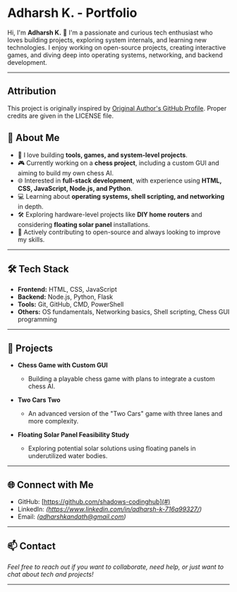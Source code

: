 # Adharsh K. - Portfolio

Hi, I'm **Adharsh K.** 👋
I'm a passionate and curious tech enthusiast who loves building projects, exploring system internals, and learning new technologies. I enjoy working on open-source projects, creating interactive games, and diving deep into operating systems, networking, and backend development.

---
## Attribution
This project is originally inspired by [Original Author's GitHub Profile](https://github.com/soumyajit4419). Proper credits are given in the LICENSE file.


## 🚀 About Me

* 🔧 I love building **tools, games, and system-level projects**.
* 🎮 Currently working on a **chess project**, including a custom GUI and aiming to build my own chess AI.
* 🌐 Interested in **full-stack development**, with experience using **HTML, CSS, JavaScript, Node.js, and Python**.
* 💻 Learning about **operating systems, shell scripting, and networking** in depth.
* 🛠️ Exploring hardware-level projects like **DIY home routers** and considering **floating solar panel** installations.
* 📖 Actively contributing to open-source and always looking to improve my skills.


---

## 🛠️ Tech Stack

* **Frontend:** HTML, CSS, JavaScript
* **Backend:** Node.js, Python, Flask
* **Tools:** Git, GitHub, CMD, PowerShell
* **Others:** OS fundamentals, Networking basics, Shell scripting, Chess GUI programming

---

## 📂 Projects

* **Chess Game with Custom GUI**

  * Building a playable chess game with plans to integrate a custom chess AI.

* **Two Cars Two**

  * An advanced version of the "Two Cars" game with three lanes and more complexity.

* **Floating Solar Panel Feasibility Study**

  * Exploring potential solar solutions using floating panels in underutilized water bodies.


---

## 🌐 Connect with Me

* GitHub: [https://github.com/shadows-codinghub](#)
* LinkedIn: *(https://www.linkedin.com/in/adharsh-k-716a99327/)*
* Email: *(adharshkandath@gmail.com)*

---

## 📫 Contact

*Feel free to reach out if you want to collaborate, need help, or just want to chat about tech and projects!*

---
